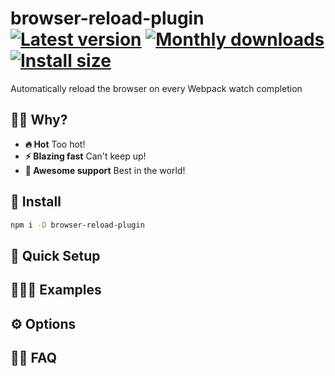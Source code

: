# browser-reload-plugin [![Latest version](https://badgen.net/npm/v/browser-reload-plugin)](https://npm.im/browser-reload-plugin) [![Monthly downloads](https://badgen.net/npm/dm/browser-reload-plugin)](https://npm.im/browser-reload-plugin) [![Install size](https://packagephobia.now.sh/badge?p=browser-reload-plugin)](https://packagephobia.now.sh/result?p=browser-reload-plugin)

Automatically reload the browser on every Webpack watch completion

## 🙋‍♂️ Why?
- **🔥 Hot** Too hot! 
- **⚡️ Blazing fast** Can't keep up!
- **🙌 Awesome support** Best in the world!

## 🚀 Install
```sh
npm i -D browser-reload-plugin
```

## 🚦 Quick Setup


## 👨🏻‍🏫 Examples


## ⚙️ Options


## 💁‍♀️ FAQ
